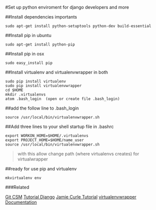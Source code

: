 #Set up python enviroment for django developers and more

##Install dependencies importants

	sudo apt-get install python-setuptools python-dev build-essential

##Install pip in ubuntu

	sudo apt-get install python-pip

##Install pip in osx

	sudo easy_install pip

##Install virtualenv and virtualenvwrapper in both

	sudo pip install virtualenv
	sudo pip install virtualenvwrapper
	cd $HOME
	mkdir .virtualenvs
	atom .bash_login  (open or create file .bash_login)

##add the follow line to .bash_login

	source /usr/local/bin/virtualenvwrapper.sh

##Add three lines to your shell startup file in .bashrc

	export WORKON_HOME=$HOME/.virtualenvs
	export PROJECT_HOME=$HOME/name_user
	source /usr/local/bin/virtualenvwrapper.sh

> with this allow change path (where virtualenvs creates) for virtualwrapper


##ready for use pip and virtualenv

	mkvirtualenv env


###Related

[Git CSM](https://git-scm.com/book/es/v1/Empezando-Instalando-Git)
[Tutorial Django](https://docs.google.com/presentation/d/1cpCbjrA5cv9igtz76xjcyjxMbxnqfrJRu6Xb02LzV98/edit?usp=sharing)
[Jamie Curle Tutorial](http://jamie.curle.io/posts/installing-pip-virtualenv-and-virtualenvwrapper-on-os-x/)
[virtualenvwrapper Documentation](http://virtualenvwrapper.readthedocs.org/en/latest/install.html/)

